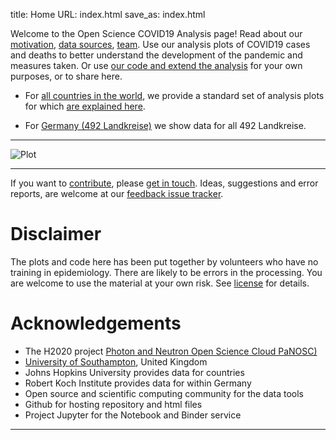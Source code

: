 title: Home
URL: index.html
save_as: index.html

Welcome to the Open Science COVID19 Analysis page! Read about our
[motivation](motivation.html), [data sources](data-sources.html), [team](team.html). Use our analysis plots of COVID19
cases and deaths to better understand the development of the pandemic and
measures taken. Or use [our code and extend the analysis](open-science.html) for your own
purposes, or to share here.

* For [all countries in the world](world.html), we provide a standard set of analysis plots for which [are explained here](plots.html).

* For [Germany (492 Landkreise)](germany.html) we show data for all 492 Landkreise.

--------------------

![Plot]({attach}iran1-cases.png)

------------------

If you want to [contribute](contribute.html), please [get in
touch](mailto:oscovidaproject@gmail.com). Ideas, suggestions and error reports,
are welcome at our 
[feedback issue tracker](https://github.com/oscovida/feedback/issues).


# Disclaimer

The plots and code here has been put together by volunteers who have no training
in epidemiology. There are likely to be errors in the processing. You are welcome
to use the material at your own risk. See [license](license.html) for details.

# Acknowledgements

- The H2020 project [Photon and Neutron Open Science Cloud PaNOSC)](https://www.panosc.eu/)
- [University of Southampton](https://www.soton.ac.uk), United Kingdom
- Johns Hopkins University provides data for countries
- Robert Koch Institute provides data for within Germany
- Open source and scientific computing community for the data tools
- Github for hosting repository and html files
- Project Jupyter for the Notebook and Binder service



---------------------

<!--![Plot]({attach}belgium7.png)

-------------------------

![Plot]({attach}germany-doubling-time.png)

-->

